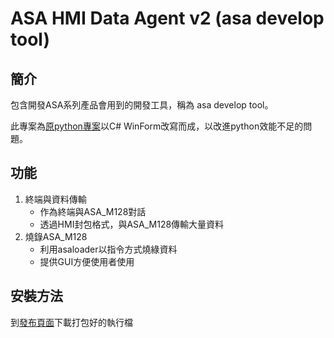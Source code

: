 # ASA HMI Data Agent v2 (asa develop tool)

## 簡介
包含開發ASA系列產品會用到的開發工具，稱為 asa develop tool。

此專案為[原python專案](https://gitlab.com/MVMC-lab/hmi/ASA_HMI_Data_Agent)以C# WinForm改寫而成，以改進python效能不足的問題。
## 功能

1. 終端與資料傳輸
    * 作為終端與ASA_M128對話
    * 透過HMI封包格式，與ASA_M128傳輸大量資料
2. 燒錄ASA_M128
   * 利用asaloader以指令方式燒綠資料
   * 提供GUI方便使用者使用

## 安裝方法

到[發布頁面](https://github.com/void110916/ASA_HMI_Data_Agent_v2/releases)下載打包好的執行檔